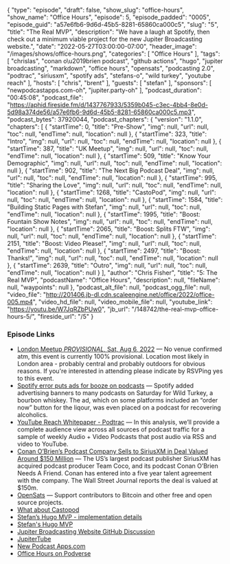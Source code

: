 {
  "type": "episode",
  "draft": false,
  "show_slug": "office-hours",
  "show_name": "Office Hours",
  "episode": 5,
  "episode_padded": "0005",
  "episode_guid": "a57e6fb6-9d6d-45b5-8281-65860ca000c5",
  "slug": "5",
  "title": "The Real MVP",
  "description": "We have a laugh at Spotify, then check out a minimum viable project for the new Jupiter Broadcasting website.",
  "date": "2022-05-27T03:00:00-07:00",
  "header_image": "/images/shows/office-hours.png",
  "categories": [
    "Office Hours"
  ],
  "tags": [
    "chrislas",
    "conan o\u2019brien podcast",
    "github actions",
    "hugo",
    "jupiter broadcasting",
    "markdown",
    "office hours",
    "opensats",
    "podcasting 2.0",
    "podtrac",
    "siriusxm",
    "spotify ads",
    "stefans-o",
    "wild turkey",
    "youtube reach"
  ],
  "hosts": [
    "chris",
    "brent"
  ],
  "guests": [
    "stefan"
  ],
  "sponsors": [
    "newpodcastapps.com-oh",
    "jupiter.party-oh"
  ],
  "podcast_duration": "00:45:08",
  "podcast_file": "https://aphid.fireside.fm/d/1437767933/5359b045-c3ec-4bb4-8e0d-5d98a374de56/a57e6fb6-9d6d-45b5-8281-65860ca000c5.mp3",
  "podcast_bytes": 37920044,
  "podcast_chapters": {
    "version": "1.1.0",
    "chapters": [
      {
        "startTime": 0,
        "title": "Pre-Show",
        "img": null,
        "url": null,
        "toc": null,
        "endTime": null,
        "location": null
      },
      {
        "startTime": 323,
        "title": "Intro",
        "img": null,
        "url": null,
        "toc": null,
        "endTime": null,
        "location": null
      },
      {
        "startTime": 387,
        "title": "UK Meetup",
        "img": null,
        "url": null,
        "toc": null,
        "endTime": null,
        "location": null
      },
      {
        "startTime": 509,
        "title": "Know Your Demographic",
        "img": null,
        "url": null,
        "toc": null,
        "endTime": null,
        "location": null
      },
      {
        "startTime": 902,
        "title": "The Next Big Podcast Deal",
        "img": null,
        "url": null,
        "toc": null,
        "endTime": null,
        "location": null
      },
      {
        "startTime": 995,
        "title": "Sharing the Love",
        "img": null,
        "url": null,
        "toc": null,
        "endTime": null,
        "location": null
      },
      {
        "startTime": 1268,
        "title": "CastoPod",
        "img": null,
        "url": null,
        "toc": null,
        "endTime": null,
        "location": null
      },
      {
        "startTime": 1584,
        "title": "Building Static Pages with Stefan",
        "img": null,
        "url": null,
        "toc": null,
        "endTime": null,
        "location": null
      },
      {
        "startTime": 1995,
        "title": "Boost: Fountain Show Notes",
        "img": null,
        "url": null,
        "toc": null,
        "endTime": null,
        "location": null
      },
      {
        "startTime": 2065,
        "title": "Boost: Splits FTW",
        "img": null,
        "url": null,
        "toc": null,
        "endTime": null,
        "location": null
      },
      {
        "startTime": 2151,
        "title": "Boost: Video Please!",
        "img": null,
        "url": null,
        "toc": null,
        "endTime": null,
        "location": null
      },
      {
        "startTime": 2497,
        "title": "Boost: Thanks!",
        "img": null,
        "url": null,
        "toc": null,
        "endTime": null,
        "location": null
      },
      {
        "startTime": 2639,
        "title": "Outro",
        "img": null,
        "url": null,
        "toc": null,
        "endTime": null,
        "location": null
      }
    ],
    "author": "Chris Fisher",
    "title": "5: The Real MVP",
    "podcastName": "Office Hours",
    "description": null,
    "fileName": null,
    "waypoints": null
  },
  "podcast_alt_file": null,
  "podcast_ogg_file": null,
  "video_file": "http://201406.jb-dl.cdn.scaleengine.net/office/2022/office-005.mp4",
  "video_hd_file": null,
  "video_mobile_file": null,
  "youtube_link": "https://youtu.be/W7JqRZbPUw0",
  "jb_url": "/148742/the-real-mvp-office-hours-5/",
  "fireside_url": "/5"
}


### Episode Links

  * [London Meetup *PROVISIONAL*, Sat, Aug 6, 2022](https://www.meetup.com/jupiterbroadcasting/events/286056077/ "London Meetup *PROVISIONAL*, Sat, Aug 6, 2022") — No venue confirmed atm, this event is currently 100% provisional. Location most likely in London area - probably central and probably outdoors for obvious reasons. If you're interested in attending please indicate by RSVPing yes to this event.
  * [Spotify error puts ads for booze on podcasts](https://podnews.net/update/spotify-booze "Spotify error puts ads for booze on podcasts") — Spotify added advertising banners to many podcasts on Saturday for Wild Turkey, a bourbon whiskey. The ad, which on some platforms included an “order now” button for the liqour, was even placed on a podcast for recovering alcoholics. 
  * [YouTube Reach Whitepaper - Podtrac](https://analytics.podtrac.com/videopodcastsyoutube "YouTube Reach Whitepaper - Podtrac") — In this analysis, we’ll provide a complete audience view across all sources of podcast traffic for a sample of weekly Audio + Video Podcasts that post audio via RSS and video to YouTube.
  * [Conan O’Brien’s Podcast Company Sells to SiriusXM in Deal Valued Around $150 Million](https://www.wsj.com/articles/conan-obriens-podcast-company-sells-to-siriusxm-in-deal-valued-around-150-million-11653306900 "Conan O’Brien’s Podcast Company Sells to SiriusXM in Deal Valued Around $150 Million") — The US’s largest podcast publisher SiriusXM has acquired podcast producer Team Coco, and its podcast Conan O’Brien Needs A Friend. Conan has entered into a five year talent agreement with the company. The Wall Street Journal reports the deal is valued at $150m.
  * [OpenSats](https://opensats.org/ "OpenSats") — Support contributors to Bitcoin and other free and open source projects.
  * [What about Castopod](https://github.com/JupiterBroadcasting/jupiterbroadcasting.com/discussions/8#discussioncomment-2806785 "What about Castopod")
  * [Stefan’s Hugo MVP - implementation details](https://github.com/JupiterBroadcasting/jupiterbroadcasting.com/discussions/8#discussioncomment-2735876 "Stefan’s Hugo MVP - implementation details")
  * [Stefan's Hugo MVP](https://jb.codefighters.net/ "Stefan's Hugo MVP")
  * [Jupiter Broadcasting Website GitHub Discussion ](https://github.com/JupiterBroadcasting/jupiterbroadcasting.com/discussions/8 "Jupiter Broadcasting Website GitHub Discussion ")
  * [JupiterTube](https://jupiter.tube/ "JupiterTube")
  * [New Podcast Apps.com](https://podcastindex.org/apps?appTypes=app&elements=Chapters%2CValue "New Podcast Apps.com")
  * [Office Hours on Podverse](https://podverse.fm/podcast/GLuztlxs0- "Office Hours on Podverse")


